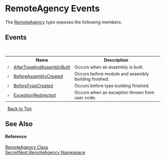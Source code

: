 # RemoteAgency Events
 

The <a href="T_SecretNest_RemoteAgency_RemoteAgency">RemoteAgency</a> type exposes the following members.


## Events
&nbsp;<table><tr><th></th><th>Name</th><th>Description</th></tr><tr><td>![Public event](media/pubevent.gif "Public event")</td><td><a href="E_SecretNest_RemoteAgency_RemoteAgency_AfterTypeAndAssemblyBuilt">AfterTypeAndAssemblyBuilt</a></td><td>
Occurs when an assembly is built.</td></tr><tr><td>![Public event](media/pubevent.gif "Public event")</td><td><a href="E_SecretNest_RemoteAgency_RemoteAgency_BeforeAssemblyCreated">BeforeAssemblyCreated</a></td><td>
Occurs before module and assembly building finished.</td></tr><tr><td>![Public event](media/pubevent.gif "Public event")</td><td><a href="E_SecretNest_RemoteAgency_RemoteAgency_BeforeTypeCreated">BeforeTypeCreated</a></td><td>
Occurs before type building finished.</td></tr><tr><td>![Public event](media/pubevent.gif "Public event")</td><td><a href="E_SecretNest_RemoteAgency_RemoteAgency_ExceptionRedirected">ExceptionRedirected</a></td><td>
Occurs when an exception thrown from user code.</td></tr></table>&nbsp;
<a href="#remoteagency-events">Back to Top</a>

## See Also


#### Reference
<a href="T_SecretNest_RemoteAgency_RemoteAgency">RemoteAgency Class</a><br /><a href="N_SecretNest_RemoteAgency">SecretNest.RemoteAgency Namespace</a><br />